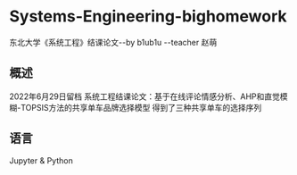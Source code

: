 # Systems-Engineering-bighomework
东北大学《系统工程》结课论文--by b1ub1u --teacher 赵萌

## 概述
2022年6月29日留档
系统工程结课论文：基于在线评论情感分析、AHP和直觉模糊-TOPSIS方法的共享单车品牌选择模型
得到了三种共享单车的选择序列

## 语言
Jupyter & Python
